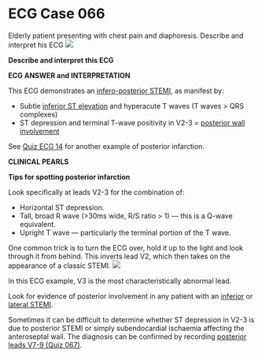 # ECG Case 066


Elderly patient presenting with chest pain and diaphoresis. Describe and interpret his ECG
![](https://litfl.com/wp-content/uploads/2018/08/TOP-100-ECG-QUIZ-LITFL-066.jpg)



**Describe and interpret this ECG** 

**ECG ANSWER and INTERPRETATION** 


This ECG demonstrates an [infero-posterior STEMI](https://litfl.com/posterior-myocardial-infarction-ecg-library/), as manifest by:

- Subtle [inferior ST elevation](https://litfl.com/inferior-stemi-ecg-library/) and hyperacute T waves (T waves > QRS complexes)
- ST depression and terminal T-wave positivity in V2-3 = [posterior wall involvement](https://litfl.com/posterior-myocardial-infarction-ecg-library/)


See [Quiz ECG 14](https://litfl.com/ecg-case-014/) for another example of posterior infarction. 

**CLINICAL PEARLS** 



**Tips for spotting posterior infarction** 


Look specifically at leads V2-3 for the combination of:

- Horizontal ST depression.
- Tall, broad R wave (>30ms wide, R/S ratio > 1) — this is a Q-wave equivalent.
- Upright T wave — particularly the terminal portion of the T wave.


One common trick is to turn the ECG over, hold it up to the light and look through it from behind. This inverts lead V2, which then takes on the appearance of a classic STEMI.
![](https://litfl.com/wp-content/uploads/2018/08/Posterior-AMI-flip-STEMI-ST-Elevation.png)


In this ECG example, V3 is the most characteristically abnormal lead.


Look for evidence of posterior involvement in any patient with an [inferior](https://litfl.com/inferior-stemi-ecg-library/) or [lateral STEMI](https://litfl.com/lateral-stemi-ecg-library/).


Sometimes it can be difficult to determine whether ST depression in V2-3 is due to posterior STEMI or simply subendocardial ischaemia affecting the anteroseptal wall. The diagnosis can be confirmed by recording [posterior leads V7-9 (Quiz 067)](https://litfl.com/ecg-case-067/).

